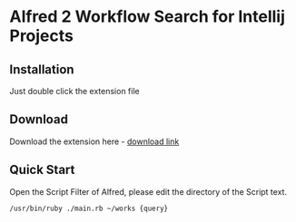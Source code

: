 # Alfred 2 Workflow Search for Intellij Projects


## Installation

Just double click the extension file

## Download

Download the extension here - [download link](https://github.com/kokikoki/alfred2-search-intellij-projects/raw/master/search-for-intellij-projects.alfredworkflow)

## Quick Start

Open the Script Filter of Alfred, please edit the directory of the Script text.

```bash
/usr/bin/ruby ./main.rb ~/works {query}
```
